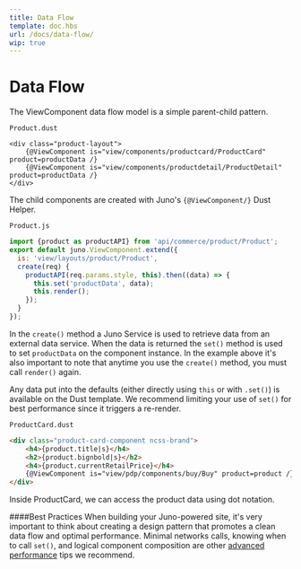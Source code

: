 ```yaml
---
title: Data Flow
template: doc.hbs
url: /docs/data-flow/
wip: true
---
```


# Data Flow

The ViewComponent data flow model is a simple parent-child pattern.

<visual><break></break></visual>

`Product.dust`
```dust
<div class="product-layout">
    {@ViewComponent is="view/components/productcard/ProductCard" product=productData /}
    {@ViewComponent is="view/components/productdetail/ProductDetail" product=productData /}
</div>
```
The child components are created with Juno's `{@ViewComponent/}` Dust Helper.

<visual><break></break></visual>

`Product.js`
```javascript
import {product as productAPI} from 'api/commerce/product/Product';
export default juno.ViewComponent.extend({
  is: 'view/layouts/product/Product',
  create(req) {
    productAPI(req.params.style, this).then((data) => {
      this.set('productData', data);
      this.render();
    });
  }
});
```
In the `create()` method a Juno Service is used to retrieve data from an external data service. When the data is returned the `set()` method is used to set `productData` on the component instance. In the example above it's also important to note that anytime you use the `create()` method, you must call `render()` again.

Any data put into the defaults (either directly using `this` or with `.set()`) is available on the Dust template. We recommend limiting your use of `set()` for best performance since it triggers a re-render.</sup>

<visual><break></break></visual>

`ProductCard.dust`
```html
<div class="product-card-component ncss-brand">
    <h4>{product.title|s}</h4>
    <h2>{product.bignbold|s}</h2>
    <h4>{product.currentRetailPrice}</h4>
    {@ViewComponent is="view/pdp/components/buy/Buy" product=product /}
</div>
```
 Inside ProductCard, we can access the product data using dot notation.

<visual><break></break></visual>

####Best Practices
When building your Juno-powered site, it's very important to think about creating a design pattern that promotes a clean data flow and optimal performance. Minimal networks calls, knowing when to call `set()`, and logical component composition are other [advanced performance](/advanced-performance) tips we recommend.

